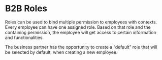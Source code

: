 # B2B Roles

Roles can be used to bind multiple permission to employees with contexts. Every employee can have one assigned role. Based on that role and the containing permission, the employee will get access to certain information and functionalities.

The business partner has the opportunity to create a “default” role that will be selected by default, when creating a new employee.
